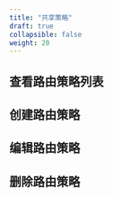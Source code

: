 ```yaml
---
title: "共享策略"
draft: true
collapsible: false
weight: 20
---
```




## 查看路由策略列表



## 创建路由策略



## 编辑路由策略



## 删除路由策略
